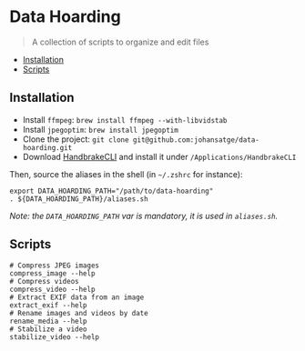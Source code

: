 # Data Hoarding

> A collection of scripts to organize and edit files

* [Installation](#installation)
* [Scripts](#compress-images)

## Installation

* Install `ffmpeg`: `brew install ffmpeg --with-libvidstab`
* Install `jpegoptim`: `brew install jpegoptim`
* Clone the project: `git clone git@github.com:johansatge/data-hoarding.git`
* Download [HandbrakeCLI](https://handbrake.fr) and install it under `/Applications/HandbrakeCLI`

Then, source the aliases in the shell (in `~/.zshrc` for instance):

```shell
export DATA_HOARDING_PATH="/path/to/data-hoarding"
. ${DATA_HOARDING_PATH}/aliases.sh
```

_Note: the `DATA_HOARDING_PATH` var is mandatory, it is used in `aliases.sh`._

## Scripts

```shell
# Compress JPEG images
compress_image --help
# Compress videos
compress_video --help
# Extract EXIF data from an image
extract_exif --help
# Rename images and videos by date
rename_media --help
# Stabilize a video
stabilize_video --help
```
